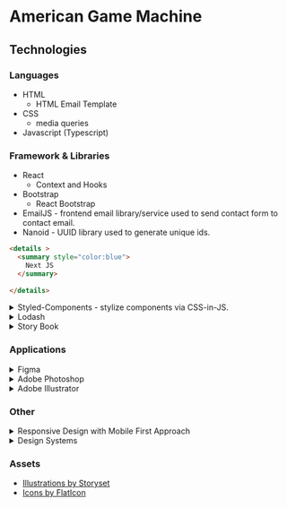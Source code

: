 <meta name="viewport" content="width=device-width, initial-scale=1">
<link rel="stylesheet" href="https://cdnjs.cloudflare.com/ajax/libs/github-markdown-css/4.0.0/github-markdown.min.css" integrity="sha512-Oy18vBnbSJkXTndr2n6lDMO5NN31UljR8e/ICzVPrGpSud4Gkckb8yUpqhKuUNoE+o9gAb4O/rAxxw1ojyUVzg==" crossorigin="anonymous" />
<link rel="stylesheet" href="./markdown.css">

# American Game Machine

## Technologies

### Languages

- HTML
  - HTML Email Template
- CSS
  - media queries
- Javascript (Typescript)

### Framework & Libraries

- React
  - Context and Hooks
- Bootstrap
  - React Bootstrap
- EmailJS - frontend email library/service used to send contact form to contact email.
- Nanoid - UUID library used to generate unique ids.

```html
<details >
  <summary style="color:blue">
    Next JS
  </summary>
  
</details>
```
<details>
  <summary>
    Styled-Components - stylize components via CSS-in-JS.
  </summary>
  <ul>
    <li>
    Extend React-Bootstrap library.
  </li>
  <li>
    Props were passed into nav link to toggle active state.
  </li>
  <li>
    createGlobalStyle was used to add global styling.
  </li>
  <li>
    withTheme and ThemeProvider were used to switch between theme and dark theme.
  </li> 
   <ul>

</details>

<details>
  <summary>
    Lodash
  </summary>
  <ul>
  <li>  

  </li>
  </ul>
</details>

<details>
  <summary>
    Story Book
  </summary>
  
</details>

### Applications

<details>
  <summary>
    Figma 
  </summary>
  <ul>
  <li>
  Made site map, 
  </li>
  </ul>
</details>

<details>
  <summary>
    Adobe Photoshop
  </summary>
    <ul>
  <li>
  Cleaned up Icon made by a supplier.
  <li>

  <ul>
</details>

<details>
  <summary>
    Adobe Illustrator
  </summary>
  <ul>
  <li>
  Customized FlatIcon svg ie. full screen icon.
  <li>
  <ul>
</details>

### Other

<details>
  <summary>
    Responsive Design with Mobile First Approach
  </summary>
  <ul>
  <li>
  Responsive Typography
  </li>
  </ul>
</details>

<details>
  <summary>
    Design Systems
  </summary>
  
</details>

### Assets

- [Illustrations by Storyset](https://storyset.com/)
- [Icons by FlatIcon](https://www.flaticon.com/)
